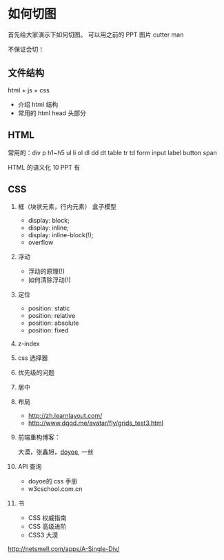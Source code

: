 # 如何切图

<!-- 重构工程师 -->

首先给大家演示下如何切图。 可以用之前的 PPT 图片 cutter man

不保证会切！


<!-- 没有时间查资料确保每一个细节都是对的。 -->

## 文件结构

html + js + css

- 介绍 html 结构
- 常用的 html head 头部分

## HTML

常用的：div p h1~h5 ul li ol dl dd dt table tr td form input label button span

HTML 的语义化 10 PPT 有

## CSS

1. 框（块状元素，行内元素） 盒子模型

    - display: block;
    - display: inline;
    - display: inline-block(!);
    - overflow

2. 浮动

    - 浮动的原理(!)
    - 如何清除浮动(!)

3. 定位

    - position: static
    - position: relative
    - position: absolute
    - position: fixed

4. z-index

5. css  选择器

5. 优先级的问题

6. 居中


7. 布局

    -  http://zh.learnlayout.com/
    -  http://www.dqqd.me/avatar/fly/grids_test3.html


8. 前端重构博客：

    大漠，张鑫旭，[doyoe](http://blog.doyoe.com/), 一丝

9. API 查询

    - doyoe的 css 手册
    - w3cschool.com.cn

10. 书

    -  CSS 权威指南
    -  CSS 高级进阶
    -  CSS3 大漠


http://netsmell.com/apps/A-Single-Div/


<!-- css 命名 -->
